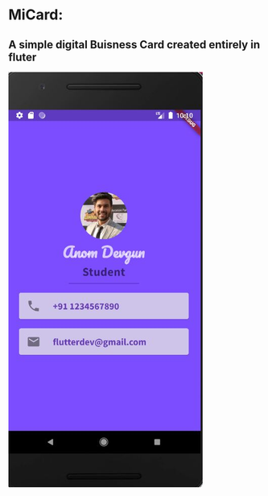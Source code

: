 # MiCard:
## A simple digital Buisness Card created entirely in fluter
![Working](https://github.com/AnomDevgun/AppDev/blob/master/mi_card_flutter/workingbuild.JPG)
